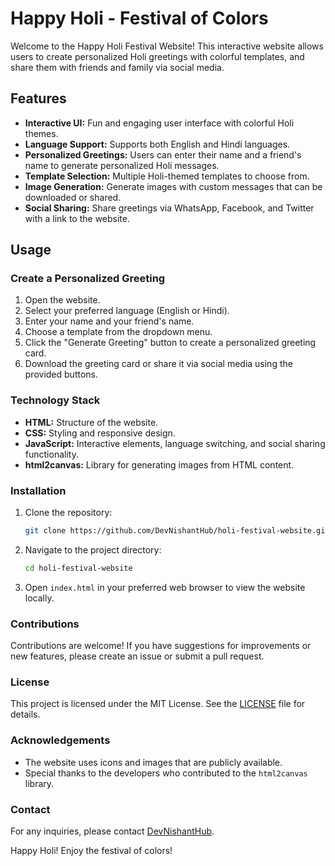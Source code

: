 # Happy Holi - Festival of Colors

Welcome to the Happy Holi Festival Website! This interactive website allows users to create personalized Holi greetings with colorful templates, and share them with friends and family via social media.

## Features

- **Interactive UI:** Fun and engaging user interface with colorful Holi themes.
- **Language Support:** Supports both English and Hindi languages.
- **Personalized Greetings:** Users can enter their name and a friend's name to generate personalized Holi messages.
- **Template Selection:** Multiple Holi-themed templates to choose from.
- **Image Generation:** Generate images with custom messages that can be downloaded or shared.
- **Social Sharing:** Share greetings via WhatsApp, Facebook, and Twitter with a link to the website.

## Usage

### Create a Personalized Greeting

1. Open the website.
2. Select your preferred language (English or Hindi).
3. Enter your name and your friend's name.
4. Choose a template from the dropdown menu.
5. Click the "Generate Greeting" button to create a personalized greeting card.
6. Download the greeting card or share it via social media using the provided buttons.

### Technology Stack

- **HTML:** Structure of the website.
- **CSS:** Styling and responsive design.
- **JavaScript:** Interactive elements, language switching, and social sharing functionality.
- **html2canvas:** Library for generating images from HTML content.

### Installation

1. Clone the repository:
   ```bash
   git clone https://github.com/DevNishantHub/holi-festival-website.git
   ```

2. Navigate to the project directory:
   ```bash
   cd holi-festival-website
   ```

3. Open `index.html` in your preferred web browser to view the website locally.

### Contributions

Contributions are welcome! If you have suggestions for improvements or new features, please create an issue or submit a pull request.

### License

This project is licensed under the MIT License. See the [LICENSE](LICENSE) file for details.

### Acknowledgements

- The website uses icons and images that are publicly available.
- Special thanks to the developers who contributed to the `html2canvas` library.

### Contact

For any inquiries, please contact [DevNishantHub](https://github.com/DevNishantHub).

Happy Holi! Enjoy the festival of colors!
